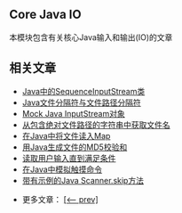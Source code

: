 ## Core Java IO

本模块包含有关核心Java输入和输出(IO)的文章

## 相关文章

+ [Java中的SequenceInputStream类](docs/Java中的SequenceInputStream类.md)
+ [Java文件分隔符与文件路径分隔符](docs/Java文件分隔符与文件路径分隔符.md)
+ [Mock Java InputStream对象](docs/Mock-Java-InputStream对象.md)
+ [从包含绝对文件路径的字符串中获取文件名](docs/从包含绝对文件路径的字符串中获取文件名.md)
+ [在Java中将文件读入Map](docs/在Java中将文件读入Map.md)
+ [用Java生成文件的MD5校验和](docs/用Java生成文件的MD5校验和.md)
+ [读取用户输入直到满足条件](docs/读取用户输入直到满足条件.md)
+ [在Java中模拟触摸命令](docs/在Java中模拟触摸命令.md)
+ [带有示例的Java Scanner.skip方法](docs/带有示例的Java-Scanner.skip方法.md)

- 更多文章： [[<-- prev]](../java-io-3/README.md)